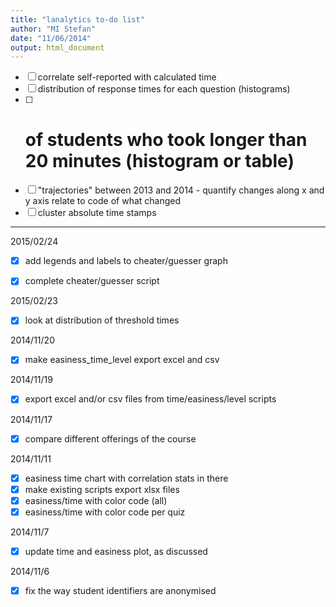```yaml
---
title: "lanalytics to-do list"
author: "MI Stefan"
date: "11/06/2014"
output: html_document
---
```


- [ ] correlate self-reported with calculated time
- [ ] distribution of response times for each question (histograms)
- [ ] # of students who took longer than 20 minutes (histogram or table)
- [ ] "trajectories"  between 2013 and 2014 - quantify changes along x and y axis
        relate to code of what changed 
- [ ] cluster absolute time stamps    

---------

2015/02/24
- [x] add legends and labels to cheater/guesser graph
- [x] complete cheater/guesser script



2015/02/23

- [x] look at distribution of threshold times


2014/11/20
- [x] make easiness_time_level export excel and csv

2014/11/19
- [x] export excel and/or csv files from time/easiness/level scripts

2014/11/17
- [x] compare different offerings of the course

2014/11/11
- [x] easiness time chart with correlation stats in there
- [x] make existing scripts export xlsx files
- [x] easiness/time with color code (all)
- [x] easiness/time with color code per quiz 

2014/11/7
- [x] update time and easiness plot, as discussed

2014/11/6
- [x] fix the way student identifiers are anonymised


